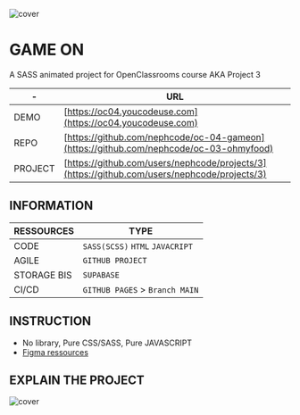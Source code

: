 ![cover](https://kpkfzczpavanzocxzyta.supabase.co/storage/v1/object/public/oc-react/readme-header-oc-react04.jpg)

# GAME ON

A SASS animated project for OpenClassrooms course AKA Project 3

| -       | URL                                                                                          |
| ------- | -------------------------------------------------------------------------------------------- |
| DEMO    | [https://oc04.youcodeuse.com](https://oc04.youcodeuse.com)                                   |
| REPO    | [https://github.com/nephcode/oc-04-gameon](https://github.com/nephcode/oc-03-ohmyfood)       |
| PROJECT | [https://github.com/users/nephcode/projects/3](https://github.com/users/nephcode/projects/3) |

## INFORMATION

| RESSOURCES  | TYPE                            |
| ----------- | ------------------------------- |
| CODE        | `SASS(SCSS)` `HTML` `JAVACRIPT` |
| AGILE       | `GITHUB PROJECT`                |
| STORAGE BIS | `SUPABASE`                      |
| CI/CD       | `GITHUB PAGES` > `Branch MAIN`  |

## INSTRUCTION

- No library, Pure CSS/SASS, Pure JAVASCRIPT
- [Figma ressources](https://www.figma.com/file/B7NKBDvSI18uoMLJgpnh48/UI-Design-GameOn-FR?node-id=106%3A630)

## EXPLAIN THE PROJECT

![cover](https://kpkfzczpavanzocxzyta.supabase.co/storage/v1/object/public/nephcode-public/githubReadmeSkills.png)
